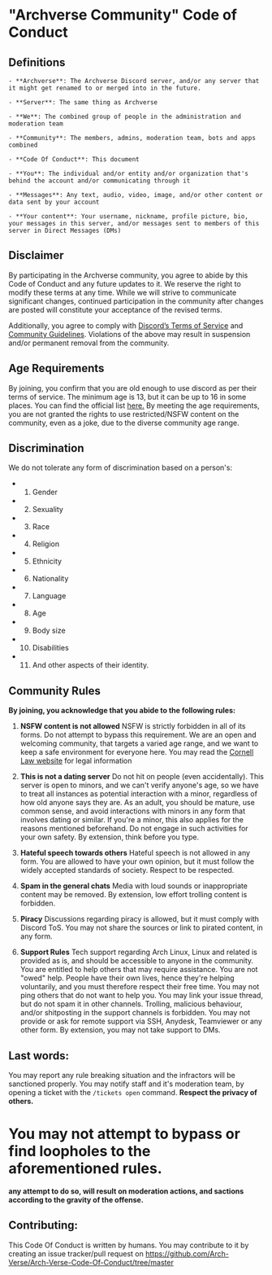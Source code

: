 # "Archverse Community" Code of Conduct

## Definitions


    - **Archverse**: The Archverse Discord server, and/or any server that it might get renamed to or merged into in the future.

    - **Server**: The same thing as Archverse

    - **We**: The combined group of people in the administration and moderation team

    - **Community**: The members, admins, moderation team, bots and apps combined

    - **Code Of Conduct**: This document

    - **You**: The individual and/or entity and/or organization that's behind the account and/or communicating through it

    - **Messages**: Any text, audio, video, image, and/or other content or data sent by your account

    - **Your content**: Your username, nickname, profile picture, bio, your messages in this server, and/or messages sent to members of this server in Direct Messages (DMs)


## Disclaimer

By participating in the Archverse community, you agree to abide by this Code of Conduct and any future updates to it. We
reserve the right to modify these terms at any time. While we will strive to communicate significant changes, continued
participation in the community after changes are posted will constitute your acceptance of the revised terms.

Additionally, you agree to comply with [Discord’s Terms of Service](https://discord.com/terms) and [Community
Guidelines](https://discord.com/guidelines). Violations of the above may result in suspension and/or permanent
removal from the community.

## Age Requirements

By joining, you confirm that you are old enough to use discord as per their terms of service. The minimum age is 13, but
it can be up to 16 in some places. You can find the official list
[here.](https://support.discord.com/hc/en-us/articles/360040724612-Why-is-Discord-asking-for-my-birthday) 
By meeting the age requirements, you are not granted the rights to use restricted/NSFW content on the community, even as a joke, due to the diverse community age range.

## Discrimination

We do not tolerate any form of discrimination based on a person's:

- 1. Gender
- 2. Sexuality
- 3. Race
- 4. Religion
- 5. Ethnicity
- 6. Nationality
- 7. Language
- 8. Age
- 9. Body size
- 10. Disabilities
- 11. And other aspects of their identity.

## Community Rules

**By joining, you acknowledge that you abide to the following rules:**


1. **NSFW content is not allowed**
NSFW is strictly forbidden in all of its forms. Do not attempt to bypass this requirement. We are an open and welcoming community, that targets a varied age range, and we want to keep a safe environment for everyone here. You may read the [Cornell Law website](https://www.law.cornell.edu/uscode/text/18/2256) for legal information

2. **This is not a dating server**
Do not hit on people (even accidentally). This server is open to minors, and we can't verify anyone's age, so we have to treat all instances as potential interaction with a minor, regardless of how old anyone says they are. As an adult, you should be mature, use common sense, and avoid interactions with minors in any form that involves dating or similar. If you're a minor, this also applies for the reasons mentioned beforehand. Do not engage in such activities for your own safety. By extension, think before you type.

3. **Hateful speech towards others**
Hateful speech is not allowed in any form. You are allowed to have your own opinion, but it must follow the widely accepted standards of society. Respect to be respected.

4. **Spam in the general chats**
Media with loud sounds or inappropriate content may be removed. By extension, low effort trolling content is forbidden.

5. **Piracy**
Discussions regarding piracy is allowed, but it must comply with Discord ToS. You may not share the sources or link to pirated content, in any form.

6. **Support Rules**
Tech support regarding Arch Linux, Linux and related is provided as is, and should be accessible to anyone in the community. You are entitled to help others that may require assistance. You are not "owed" help. People have their own lives, hence they're helping voluntarily, and you must therefore respect their free time. You may not ping others that do not want to help you. You may link your issue thread, but do not spam it in other channels. Trolling, malicious behaviour, and/or shitposting in the support channels is forbidden. You may not provide or ask for remote support via SSH, Anydesk, Teamviewer or any other form. By extension, you may not take support to DMs.


## Last words:

You may report any rule breaking situation and the infractors will be sanctioned properly. 
You may notify staff and it's moderation team, by opening a ticket with the `/tickets open` command.
**Respect the privacy of others.**

# You may not attempt to bypass or find loopholes to the aforementioned rules.
  **any attempt to do so, will result on moderation actions, and sactions according to the gravity of the offense.**


## Contributing:

This Code Of Conduct is written by humans. You may contribute to it by creating an issue tracker/pull request on
https://github.com/Arch-Verse/Arch-Verse-Code-Of-Conduct/tree/master

<!-- this is never gonna render in the readme, so here i go: -->
<!-- made and written with love on neovim/vscode. Original document by @ingenarel, revision by hazelshantz -->
<!-- rewritten for jinja by amadaluzia (amad@atl.tools) -->
<!-- pretty please don't remove this -->
